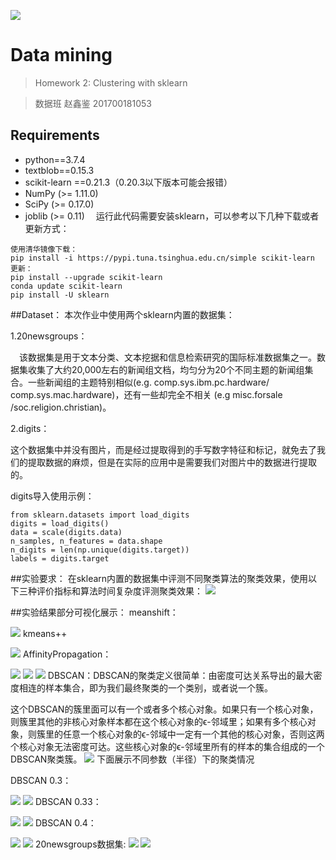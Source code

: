 ![](./imgset/img1.png)
# Data mining
>Homework 2: Clustering with sklearn 

>数据班 赵鑫鉴  201700181053
## Requirements
+ python==3.7.4
+ textblob==0.15.3
+ scikit-learn ==0.21.3（0.20.3以下版本可能会报错）
+ NumPy (>= 1.11.0)
+ SciPy (>= 0.17.0)
+ joblib (>= 0.11)
&emsp;运行此代码需要安装sklearn，可以参考以下几种下载或者更新方式：
```
使用清华镜像下载：
pip install -i https://pypi.tuna.tsinghua.edu.cn/simple scikit-learn
更新：
pip install --upgrade scikit-learn
conda update scikit-learn
pip install -U sklearn
```
##Dataset：
本次作业中使用两个sklearn内置的数据集：

1.20newsgroups：

&emsp;该数据集是用于文本分类、文本挖据和信息检索研究的国际标准数据集之一。数据集收集了大约20,000左右的新闻组文档，均匀分为20个不同主题的新闻组集合。一些新闻组的主题特别相似(e.g. comp.sys.ibm.pc.hardware/ comp.sys.mac.hardware)，还有一些却完全不相关 (e.g misc.forsale /soc.religion.christian)。

2.digits：

这个数据集中并没有图片，而是经过提取得到的手写数字特征和标记，就免去了我们的提取数据的麻烦，但是在实际的应用中是需要我们对图片中的数据进行提取的。

digits导入使用示例：
```
from sklearn.datasets import load_digits
digits = load_digits()
data = scale(digits.data)
n_samples, n_features = data.shape
n_digits = len(np.unique(digits.target))
labels = digits.target
```


##实验要求：
在sklearn内置的数据集中评测不同聚类算法的聚类效果，使用以下三种评价指标和算法时间复杂度评测聚类效果：
![](./imgset/im12.png)

##实验结果部分可视化展示：
meanshift：

![](./imgset/img2.png)
kmeans++

![](./imgset/img3.png)
AffinityPropagation：

![](./imgset/img4.png)
![](./imgset/img5.png)
![](./imgset/img13.png)
DBSCAN：DBSCAN的聚类定义很简单：由密度可达关系导出的最大密度相连的样本集合，即为我们最终聚类的一个类别，或者说一个簇。

这个DBSCAN的簇里面可以有一个或者多个核心对象。如果只有一个核心对象，则簇里其他的非核心对象样本都在这个核心对象的ϵ-邻域里；如果有多个核心对象，则簇里的任意一个核心对象的ϵ-邻域中一定有一个其他的核心对象，否则这两个核心对象无法密度可达。这些核心对象的ϵ-邻域里所有的样本的集合组成的一个DBSCAN聚类簇。
![](./imgset/img14.png)
下面展示不同参数（半径）下的聚类情况

DBSCAN 0.3：

![](./imgset/img7.png)
![](./imgset/img6.png)
DBSCAN 0.33：

![](./imgset/img9.png)
![](./imgset/img8.png)
DBSCAN 0.4：

![](./imgset/img11.png)
![](./imgset/img10.png)
20newsgroups数据集:
![](./imgset/img16.png)
![](./imgset/img17.png)











